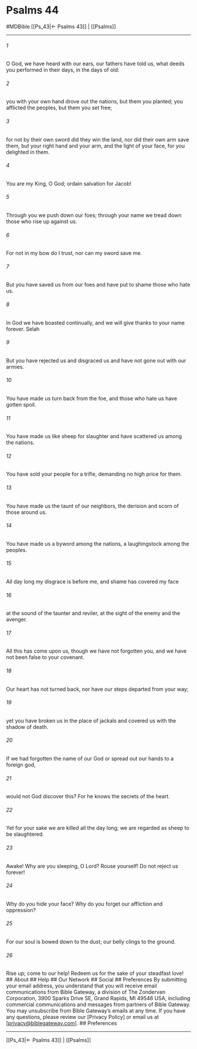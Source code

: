 # Psalms 44
#MDBible
[[Ps_43|← Psalms 43]] | [[Psalms]]

***


###### 1 
O God, we have heard with our ears, our fathers have told us, what deeds you performed in their days, in the days of old: 

###### 2 
you with your own hand drove out the nations, but them you planted; you afflicted the peoples, but them you set free; 

###### 3 
for not by their own sword did they win the land, nor did their own arm save them, but your right hand and your arm, and the light of your face, for you delighted in them. 

###### 4 
You are my King, O God; ordain salvation for Jacob! 

###### 5 
Through you we push down our foes; through your name we tread down those who rise up against us. 

###### 6 
For not in my bow do I trust, nor can my sword save me. 

###### 7 
But you have saved us from our foes and have put to shame those who hate us. 

###### 8 
In God we have boasted continually, and we will give thanks to your name forever. Selah 

###### 9 
But you have rejected us and disgraced us and have not gone out with our armies. 

###### 10 
You have made us turn back from the foe, and those who hate us have gotten spoil. 

###### 11 
You have made us like sheep for slaughter and have scattered us among the nations. 

###### 12 
You have sold your people for a trifle, demanding no high price for them. 

###### 13 
You have made us the taunt of our neighbors, the derision and scorn of those around us. 

###### 14 
You have made us a byword among the nations, a laughingstock among the peoples. 

###### 15 
All day long my disgrace is before me, and shame has covered my face 

###### 16 
at the sound of the taunter and reviler, at the sight of the enemy and the avenger. 

###### 17 
All this has come upon us, though we have not forgotten you, and we have not been false to your covenant. 

###### 18 
Our heart has not turned back, nor have our steps departed from your way; 

###### 19 
yet you have broken us in the place of jackals and covered us with the shadow of death. 

###### 20 
If we had forgotten the name of our God or spread out our hands to a foreign god, 

###### 21 
would not God discover this? For he knows the secrets of the heart. 

###### 22 
Yet for your sake we are killed all the day long; we are regarded as sheep to be slaughtered. 

###### 23 
Awake! Why are you sleeping, O Lord? Rouse yourself! Do not reject us forever! 

###### 24 
Why do you hide your face? Why do you forget our affliction and oppression? 

###### 25 
For our soul is bowed down to the dust; our belly clings to the ground. 

###### 26 
Rise up; come to our help! Redeem us for the sake of your steadfast love! ## About ## Help ## Our Network ## Social ## Preferences By submitting your email address, you understand that you will receive email communications from Bible Gateway, a division of The Zondervan Corporation, 3900 Sparks Drive SE, Grand Rapids, MI 49546 USA, including commercial communications and messages from partners of Bible Gateway. You may unsubscribe from Bible Gateway&rsquo;s emails at any time. If you have any questions, please review our [Privacy Policy] or email us at [privacy@biblegateway.com]. ## Preferences

***

[[Ps_43|← Psalms 43]] | [[Psalms]]
